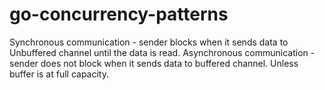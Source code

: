 # go-concurrency-patterns

Synchronous communication - sender blocks when it sends data to Unbuffered channel until the data is read.
Asynchronous communication - sender does not block when it sends data to buffered channel. Unless buffer is at full capacity.
